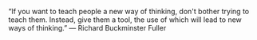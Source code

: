“If you want to teach people a new way of thinking, don't bother trying to teach them. Instead, give them a tool, the use of which will lead to new ways of thinking.”
― Richard Buckminster Fuller
